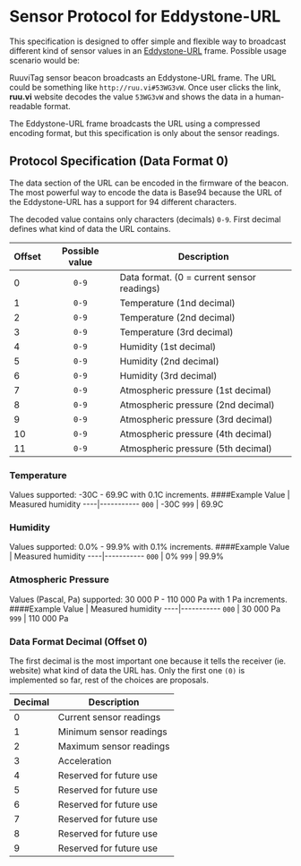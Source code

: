 # Sensor Protocol for Eddystone-URL

This specification is designed to offer simple and flexible way to broadcast different kind of sensor values in an [Eddystone-URL](https://github.com/google/eddystone/tree/master/eddystone-url) frame. Possible usage scenario would be:

RuuviTag sensor beacon broadcasts an Eddystone-URL frame. The URL could be something like `http://ruu.vi#53WG3vW`. Once user clicks the link, **ruu.vi** website decodes the value `53WG3vW` and shows the data in a human-readable format.

The Eddystone-URL frame broadcasts the URL using a compressed encoding format, but this specification is only about the sensor readings. 

## Protocol Specification (Data Format 0)

The data section of the URL can be encoded in the firmware of the beacon. The most powerful way to encode the data is Base94 because the URL of the Eddystone-URL has a support for 94 different characters.

The decoded value contains only characters (decimals) `0-9`. First decimal defines what kind of data the URL contains.

Offset | Possible value | Description
-----|:-----:|-----------
 0 | `0-9` | Data format. (0 = current sensor readings)
 1 | `0-9` | Temperature (1nd decimal)
 2 | `0-9` | Temperature (2nd decimal)
 3 | `0-9` | Temperature (3rd decimal)
 4 | `0-9` | Humidity (1st decimal)
 5 | `0-9` | Humidity (2nd decimal)
 6 | `0-9` | Humidity (3rd decimal)
 7 | `0-9` | Atmospheric pressure (1st decimal)
 8 | `0-9` | Atmospheric pressure (2nd decimal)
 9 | `0-9` | Atmospheric pressure (3rd decimal)
10 | `0-9` | Atmospheric pressure (4th decimal)
11 | `0-9` | Atmospheric pressure (5th decimal)

### Temperature
Values supported: -30C - 69.9C with 0.1C increments.
####Example
Value | Measured humidity
----|-----------
 `000` | -30C
 `999` | 69.9C

### Humidity
Values supported: 0.0% - 99.9% with 0.1% increments.
####Example
Value | Measured humidity
----|-----------
 `000` | 0%
 `999` | 99.9%

### Atmospheric Pressure
Values (Pascal, Pa) supported: 30 000 P - 110 000 Pa with 1 Pa increments.
####Example
Value | Measured humidity
----|-----------
 `000` | 30 000 Pa
 `999` | 110 000 Pa

### Data Format Decimal (Offset 0)
The first decimal is the most important one because it tells the receiver (ie. website) what kind of data the URL has. Only the first one `(0)` is implemented so far, rest of the choices are proposals.

Decimal | Description
----|-----------
 0 | Current sensor readings
 1 | Minimum sensor readings
 2 | Maximum sensor readings
 3 | Acceleration
 4 | Reserved for future use
 5 | Reserved for future use
 6 | Reserved for future use
 7 | Reserved for future use
 8 | Reserved for future use
 9 | Reserved for future use
